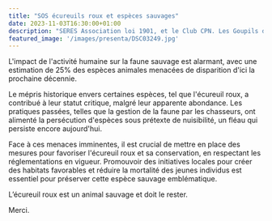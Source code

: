 ```yaml
---
title: "SOS écureuils roux et espèces sauvages"
date: 2023-11-03T16:30:00+01:00
description: "SERES Association loi 1901, et le Club CPN. Les Goupils d'Halatte"
featured_image: '/images/presenta/DSC03249.jpg'
---
```

L'impact de l'activité humaine sur la faune sauvage est alarmant, avec une estimation de 25% des espèces animales menacées de disparition d'ici la prochaine décennie. 

Le mépris historique envers certaines espèces, tel que l'écureuil roux, a contribué à leur statut critique, malgré leur apparente abondance. Les pratiques passées, telles que la gestion de la faune par les chasseurs, ont alimenté la persécution d'espèces sous prétexte de nuisibilité, un fléau qui persiste encore aujourd'hui. 

Face à ces menaces imminentes, il est crucial de mettre en place des mesures pour favoriser l'écureuil roux et sa conservation, en respectant les réglementations en vigueur. Promouvoir des initiatives locales pour créer des habitats favorables et réduire la mortalité des jeunes individus est essentiel pour préserver cette espèce sauvage emblématique.

L’écureuil roux est un animal sauvage et doit le rester.

Merci.